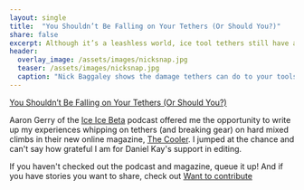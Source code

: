 ```yaml
---
layout: single
title:  "You Shouldn’t Be Falling on Your Tethers (Or Should You?)"
share: false
excerpt: Although it’s a leashless world, ice tool tethers still have a place. Learn how some of the best are adapting these basic tools to some off-label uses.
header:
  overlay_image: /assets/images/nicksnap.jpg
  teaser: /assets/images/nicksnap.jpg
  caption: "Nick Baggaley shows the damage tethers can do to your tools"
---
```

<a href="https://iceicebeta.com/blog/you-shouldnt-be-falling-on-your-tethers/" target="_blank">You Shouldn’t Be Falling on Your Tethers (Or Should You?)</a>

Aaron Gerry of the [Ice Ice Beta](https://iceicebeta.com/) podcast offered me the opportunity to write up my experiences whipping on tethers (and breaking gear) on hard mixed climbs in their new online magazine, [The Cooler](https://iceicebeta.com/blog/). I jumped at the chance and can't say how grateful I am for Daniel Kay's support in editing.

If you haven't checked out the podcast and magazine, queue it up! And if you have stories you want to share, check out [Want to contribute](https://iceicebeta.com/blog/contribute/)
